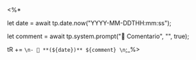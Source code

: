 <%* 

let date = await tp.date.now("YYYY-MM-DDTHH:mm:ss");

let comment = await tp.system.prompt("💬 Comentario", "", true);

tR += `\n- 💬 **(${date})** ${comment} \n`;_%>
